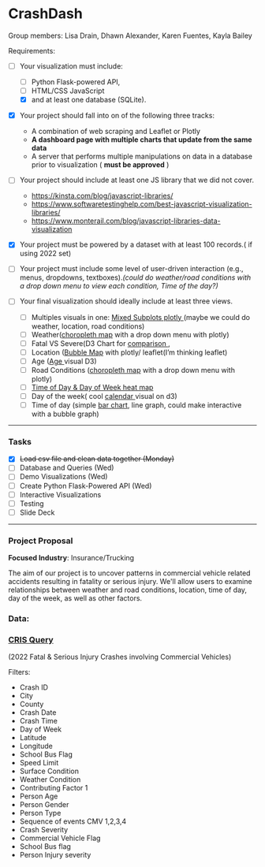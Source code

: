 # CrashDash

Group members: Lisa Drain, Dhawn Alexander, Karen Fuentes, Kayla Bailey

Requirements: 

* [ ] Your visualization must include:

  * [ ] Python Flask-powered API,
  * [ ] HTML/CSS JavaScript
  * [X] and at least one database (SQLite).
* [X] Your project should fall into on of the following three tracks:

  * A combination of web scraping and Leaflet or Plotly
  * **A dashboard page with multiple charts that update from the same data**
  * A server that performs multiple manipulations on data in a database prior to visualization ( **must be approved** )
* [ ] Your project should include at least one JS library that we did not cover.

  * https://kinsta.com/blog/javascript-libraries/
  * https://www.softwaretestinghelp.com/best-javascript-visualization-libraries/
  * https://www.monterail.com/blog/javascript-libraries-data-visualization
* [X] Your project must be powered by a dataset with at least 100 records.( if using 2022 set)
* [ ] Your project must include some level of user-driven interaction (e.g., menus, dropdowns, textboxes).*(could do weather/road conditions with a drop down menu to view each condition, Time of the day?)*
* [ ] Your final visualization should ideally include at least three views.

  * [ ] Multiples visuals in one: [Mixed Subplots plotly  ](https://plotly.com/python/mixed-subplots/)(maybe we could do weather, location, road conditions)
  * [ ] Weather([choropleth map](https://plotly.com/python/mapbox-county-choropleth/) with a drop down menu with plotly)
  * [ ] Fatal VS Severe(D3 Chart for [comparison ](https://observablehq.com/@mbostock/methods-of-comparison-compared),
  * [ ] Location ([Bubble Map](https://plotly.com/python/bubble-maps/) with plotly/ leaflet(I’m thinking leaflet)
  * [ ] Age ([Age ](https://observablehq.com/@d3/dot-plot)visual D3)
  * [ ] Road Conditions ([choropleth map](https://plotly.com/python/mapbox-county-choropleth/) with a drop down menu with plotly)
  * [ ] [Time of Day &amp; Day of Week heat map](https://github.com/CivicVision/day-of-week-hour-of-day-chart)
  * [ ] Day of the week( cool [calendar ](https://observablehq.com/@d3/calendar)visual on d3)
  * [ ] Time of day (simple [bar chart](https://plotly.com/python/bar-charts/), line graph, could make interactive with a bubble graph)

---

### Tasks

* [X] ~~Load csv file and clean data together (Monday)~~
* [ ] Database and Queries (Wed)
* [ ] Demo Visualizations (Wed)
* [ ] Create Python Flask-Powered API (Wed)
* [ ] Interactive Visualizations
* [ ] Testing
* [ ] Slide Deck

---

### Project Proposal

**Focused Industry**: Insurance/Trucking

The aim of our project is to uncover patterns in commercial vehicle related accidents resulting in fatality or serious injury. We'll allow users to examine relationships between weather and road conditions, location, time of day, day of the week, as well as other factors.

### Data: 

### [CRIS Query]([https://cris.dot.state.tx.us/public/Query/app/home](https://cris.dot.state.tx.us/public/Query/app/home)) 

(2022 Fatal & Serious Injury Crashes involving Commercial Vehicles)

Filters:

* Crash ID
* City
* County
* Crash Date
* Crash Time
* Day of Week
* Latitude
* Longitude
* School Bus Flag
* Speed Limit
* Surface Condition
* Weather Condition
* Contributing Factor 1
* Person Age
* Person Gender
* Person Type
* Sequence of events CMV 1,2,3,4
* Crash Severity
* Commercial Vehicle Flag
* School Bus flag
* Person Injury severity
